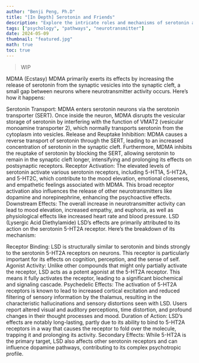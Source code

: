 ```yaml
---
author: "Benji Peng, Ph.D"
title: "[In Depth] Serotonin and Friends"
description: "Explore the intricate roles and mechanisms of serotonin and its modulation by other chemicals in brain function and perception."
tags: ["psychology", "pathways", "neurotransmitter"]
date: 2024-05-09
thumbnail: "featured.jpg"
math: true
toc: true
---
```


> WIP

MDMA (Ecstasy)
MDMA primarily exerts its effects by increasing the release of serotonin from the synaptic vesicles into the synaptic cleft, a small gap between neurons where neurotransmitter activity occurs. Here’s how it happens:

Serotonin Transport: MDMA enters serotonin neurons via the serotonin transporter (SERT). Once inside the neuron, MDMA disrupts the vesicular storage of serotonin by interfering with the function of VMAT2 (vesicular monoamine transporter 2), which normally transports serotonin from the cytoplasm into vesicles.
Release and Reuptake Inhibition: MDMA causes a reverse transport of serotonin through the SERT, leading to an increased concentration of serotonin in the synaptic cleft. Furthermore, MDMA inhibits the reuptake of serotonin by blocking the SERT, allowing serotonin to remain in the synaptic cleft longer, intensifying and prolonging its effects on postsynaptic receptors.
Receptor Activation: The elevated levels of serotonin activate various serotonin receptors, including 5-HT1A, 5-HT2A, and 5-HT2C, which contribute to the mood elevation, emotional closeness, and empathetic feelings associated with MDMA. This broad receptor activation also influences the release of other neurotransmitters like dopamine and norepinephrine, enhancing the psychoactive effects.
Downstream Effects: The overall increase in neurotransmitter activity can lead to mood elevation, increased empathy, and euphoria, as well as physiological effects like increased heart rate and blood pressure.
LSD (Lysergic Acid Diethylamide)
LSD’s effects are primarily attributed to its action on the serotonin 5-HT2A receptor. Here’s the breakdown of its mechanism:

Receptor Binding: LSD is structurally similar to serotonin and binds strongly to the serotonin 5-HT2A receptors on neurons. This receptor is particularly important for its effects on cognition, perception, and the sense of self.
Agonist Activity: Unlike other compounds that might only partially activate the receptor, LSD acts as a potent agonist at the 5-HT2A receptor. This means it fully activates the receptor, leading to a significant biochemical and signaling cascade.
Psychedelic Effects: The activation of 5-HT2A receptors is known to lead to increased cortical excitation and reduced filtering of sensory information by the thalamus, resulting in the characteristic hallucinations and sensory distortions seen with LSD. Users report altered visual and auditory perceptions, time distortion, and profound changes in their thought processes and mood.
Duration of Action: LSD’s effects are notably long-lasting, partly due to its ability to bind to 5-HT2A receptors in a way that causes the receptor to fold over the molecule, trapping it and prolonging its activity.
Secondary Effects: While 5-HT2A is the primary target, LSD also affects other serotonin receptors and can influence dopamine pathways, contributing to its complex psychotropic profile.
